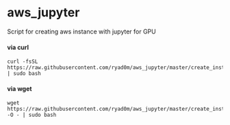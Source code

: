 # aws_jupyter
Script for creating aws instance with jupyter for GPU

#### via curl

```shell
curl -fsSL https://raw.githubusercontent.com/ryad0m/aws_jupyter/master/create_instance.sh | sudo bash
```

#### via wget

```shell
wget https://raw.githubusercontent.com/ryad0m/aws_jupyter/master/create_instance.sh -O - | sudo bash
```
